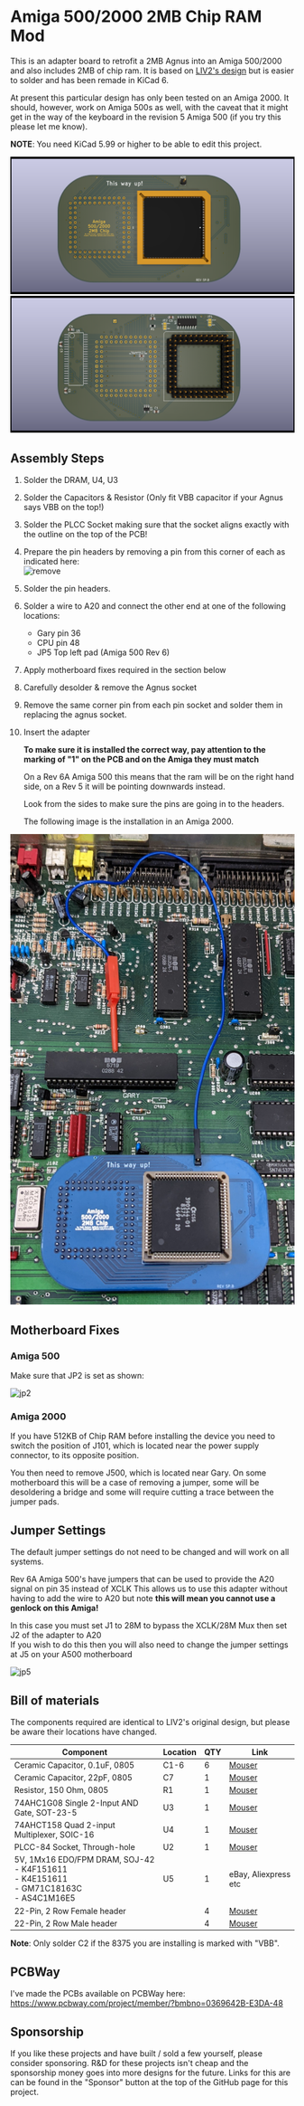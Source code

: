 # Amiga 500/2000 2MB Chip RAM Mod

This is an adapter board to retrofit a 2MB Agnus into an Amiga 500/2000 and also includes 2MB of chip ram. It is based on [LIV2's design](https://github.com/LIV2/A500-2Meg-Chip-ram) but is easier to solder and has been remade in KiCad 6.

At present this particular design has only been tested on an Amiga 2000. It should, however, work on Amiga 500s as well, with the caveat that it might get in the way of the keyboard in the revision 5 Amiga 500 (if you try this please let me know).

**NOTE**: You need KiCad 5.99 or higher to be able to edit this project.

![PCB Top](Images/top.png?raw=True)
![PCB Bottom](Images/bottom.png?raw=True)

## Assembly Steps
1. Solder the DRAM, U4, U3
2. Solder the Capacitors & Resistor (Only fit VBB capacitor if your Agnus says VBB on the top!)
3. Solder the PLCC Socket making sure that the socket aligns exactly with the outline on the top of the PCB!
4. Prepare the pin headers by removing a pin from this corner of each as indicated here:<br/>
![remove](Images/header.png?raw=True)
5. Solder the pin headers.
6. Solder a wire to A20 and connect the other end at one of the following locations:
   * Gary pin 36
   * CPU pin 48
   * JP5 Top left pad (Amiga 500 Rev 6)
7. Apply motherboard fixes required in the section below
8. Carefully desolder & remove the Agnus socket
9. Remove the same corner pin from each pin socket and solder them in replacing the agnus socket.
10. Insert the adapter

    **To make sure it is installed the correct way, pay attention to the marking of "1" on the PCB and on the Amiga they must match**

    On a Rev 6A Amiga 500 this means that the ram will be on the right hand side, on a Rev 5 it will be pointing downwards instead.

    Look from the sides to make sure the pins are going in to the headers.

    The following image is the installation in an Amiga 2000.

![installed](Images/installed.jpg?raw=True)

## Motherboard Fixes

### Amiga 500

Make sure that JP2 is set as shown:

![jp2](Images/JP2.png?raw=True)

### Amiga 2000

If you have 512KB of Chip RAM before installing the device you need to switch the position of J101, which is located near the power supply connector, to its opposite position.

You then need to remove J500, which is located near Gary. On some motherboard this will be a case of removing a jumper, some will be desoldering a bridge and some will require cutting a trace between the jumper pads.

## Jumper Settings
The default jumper settings do not need to be changed and will work on all systems. 

Rev 6A Amiga 500's have jumpers that can be used to provide the A20 signal on pin 35 instead of XCLK
This allows us to use this adapter without having to add the wire to A20 but note **this will mean you cannot use a genlock on this Amiga!**

In this case you must set J1 to 28M to bypass the XCLK/28M Mux then set J2 of the adapter to A20<br />
If you wish to do this then you will also need to change the jumper settings at J5 on your A500 motherboard

![jp5](Images/JP5.png?raw=True)

## Bill of materials

The components required are identical to LIV2's original design, but please be aware their locations have changed.

|Component|Location|QTY|Link|
|---------|--------|---|------|
|Ceramic Capacitor, 0.1uF, 0805|C1-6|6|[Mouser](https://www.mouser.com/ProductDetail/710-885012207098)|
|Ceramic Capacitor, 22pF, 0805|C7|1|[Mouser](https://www.mouser.com/ProductDetail/710-885012007053) |
|Resistor, 150 Ohm, 0805|R1|1|[Mouser](https://www.mouser.se/ProductDetail/652-CR0805JW-151ELF)|
|74AHC1G08 Single 2-Input AND Gate, SOT-23-5|U3|1|[Mouser](https://www.mouser.com/ProductDetail/595-SN74AHC1G08DBVR)|
|74AHCT158 Quad 2-input Multiplexer, SOIC-16|U4|1|[Mouser](https://www.mouser.com/ProductDetail/595-SN74AHCT158D) |
|PLCC-84 Socket, Through-hole|U2|1|[Mouser](https://www.mouser.com/ProductDetail/437-5408808424008) |
|5V, 1Mx16 EDO/FPM DRAM, SOJ-42<br>- K4F151611<br>- K4E151611<br>- GM71C18163C<br>- AS4C1M16E5|U5|1|eBay, Aliexpress etc|
|22-Pin, 2 Row Female header||4|[Mouser](https://www.mouser.se/ProductDetail/517-929975-01-11-RK)
|22-Pin, 2 Row Male header||4|[Mouser](https://www.mouser.se/ProductDetail/649-77313-118-22LF)

**Note**: Only solder C2 if the 8375 you are installing is marked with "VBB".

## PCBWay

I've made the PCBs available on PCBWay here: https://www.pcbway.com/project/member/?bmbno=0369642B-E3DA-48

## Sponsorship

If you like these projects and have built / sold a few yourself, please consider sponsoring. R&D for these projects isn't cheap and the sponsorship money goes into more designs for the future. Links for this are can be found in the "Sponsor" button at the top of the GitHub page for this project.
